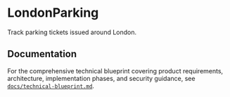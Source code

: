 # LondonParking

Track parking tickets issued around London.

## Documentation

For the comprehensive technical blueprint covering product requirements, architecture, implementation phases, and security guidance, see [`docs/technical-blueprint.md`](docs/technical-blueprint.md).

